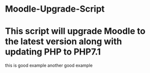 # Moodle-Upgrade-Script
# This script will upgrade Moodle to the latest version along with updating PHP to PHP7.1
this is good example
another good example
